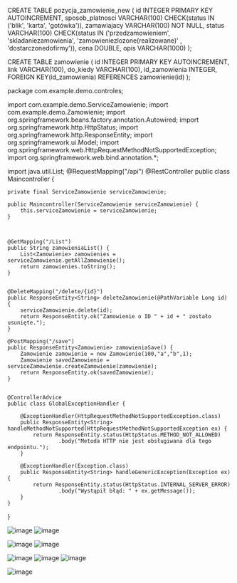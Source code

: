 CREATE TABLE pozycja_zamowienie_new (
    id INTEGER PRIMARY KEY AUTOINCREMENT,
  	sposob_platnosci VARCHAR(100) CHECK(status IN ('blik', 'karta', 'gotówka')),
    zamawiajacy VARCHAR(100) NOT NULL,
    status VARCHAR(100) CHECK(status IN ('przedzamowieniem', 'skladaniezamowienia', 'zamowieniezlozone(realizowane)' , 'dostarczonedofirmy')),
    cena DOUBLE,
    opis VARCHAR(1000)
);
 
 
CREATE TABLE zamowienie (
  id INTEGER PRIMARY KEY AUTOINCREMENT,
link VARCHAR(100),
do_kiedy VARCHAR(100),
  id_zamowienia INTEGER,
FOREIGN KEY(id_zamowienia) REFERENCES zamowienie(id)
  );  


package com.example.demo.controles;

import com.example.demo.ServiceZamowienie;
import com.example.demo.Zamowienie;
import org.springframework.beans.factory.annotation.Autowired;
import org.springframework.http.HttpStatus;
import org.springframework.http.ResponseEntity;
import org.springframework.ui.Model;
import org.springframework.web.HttpRequestMethodNotSupportedException;
import org.springframework.web.bind.annotation.*;

import java.util.List;
@RequestMapping("/api")
@RestController
public class Maincontroller {

    private final ServiceZamowienie serviceZamowienie;

    public Maincontroller(ServiceZamowienie serviceZamowienie) {
        this.serviceZamowienie = serviceZamowienie;
    }



    @GetMapping("/List")
    public String zamowieniaList() {
        List<Zamowienie> zamowienies =  serviceZamowienie.getAllZamowienie();
        return zamowienies.toString();
    }


    @DeleteMapping("/delete/{id}")
    public ResponseEntity<String> deleteZamowienie(@PathVariable Long id) {
        serviceZamowienie.delete(id);
        return ResponseEntity.ok("Zamowienie o ID " + id + " zostało usunięte.");
    }

    @PostMapping("/save")
    public ResponseEntity<Zamowienie> zamowieniaSave() {
        Zamowienie zamowienie = new Zamowienie(100,"a","b",1);
        Zamowienie savedZamowienie = serviceZamowienie.createZamowienie(zamowienie);
        return ResponseEntity.ok(savedZamowienie);
    }


    @ControllerAdvice
    public class GlobalExceptionHandler {

        @ExceptionHandler(HttpRequestMethodNotSupportedException.class)
        public ResponseEntity<String> handleMethodNotSupported(HttpRequestMethodNotSupportedException ex) {
            return ResponseEntity.status(HttpStatus.METHOD_NOT_ALLOWED)
                    .body("Metoda HTTP nie jest obsługiwana dla tego endpointu.");
        }

        @ExceptionHandler(Exception.class)
        public ResponseEntity<String> handleGenericException(Exception ex) {
            return ResponseEntity.status(HttpStatus.INTERNAL_SERVER_ERROR)
                    .body("Wystąpił błąd: " + ex.getMessage());
        }
    }



}

![image](https://github.com/user-attachments/assets/2a4ec7a3-c340-4470-b9c6-d9aade9d9d6d)
![image](https://github.com/user-attachments/assets/b2c9d891-fd3a-42ad-b4bf-fe29740855af)


![image](https://github.com/user-attachments/assets/9ebb02ac-87af-4bc0-8353-dc3572e67e52)
![image](https://github.com/user-attachments/assets/e1cfe401-1f2d-4400-b1e6-d7a5a49bebd1)



![image](https://github.com/user-attachments/assets/566de97d-aecd-47df-b96b-f89b9539a7e4)
![image](https://github.com/user-attachments/assets/6880a1b1-90e6-418a-a759-07155ba6fbbe)
![image](https://github.com/user-attachments/assets/c9e39580-f48d-401e-904f-7eb51e580bd3)


![image](https://github.com/user-attachments/assets/3ec98dc0-a3f4-49cd-a7ba-40068b6ed08f)





